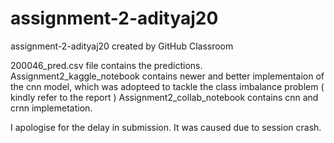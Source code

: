 # assignment-2-adityaj20
assignment-2-adityaj20 created by GitHub Classroom

200046_pred.csv file contains the predictions.
Assignment2_kaggle_notebook contains newer and better implementaion of the cnn model, which was adopteed to tackle the class imbalance problem ( kindly refer to the report )
Assignment2_collab_notebook contains cnn and crnn implemetation.

I apologise for the delay in submission. It was caused due to session crash.

